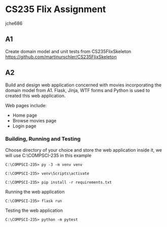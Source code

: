 # CS235 Flix Assignment
jche686
## A1
Create domain model and unit tests from CS235FlixSkeleton
https://github.com/martinurschler/CS235FlixSkeleton

## A2
Build and design web application concerned with movies incorporating the domain model from A1.
Flask, Jinja, WTF forms and Python is used to created this web application.

Web pages include:
- Home page
- Browse movies page
- Login page

### Building, Running and Testing
Choose directory of your choice and store the web application inside it, we will use C:\COMPSCI-235 in this example
```
C:\COMPSCI-235> py -3 -m venv venv

C:\COMPSCI-235> venv\Scripts\activate

C:\COMPSCI-235> pip install -r requirements.txt
```
Running the web application
```
C:\COMPSCI-235> flask run
```
Testing the web application
```
C:\COMPSCI-235> python -m pytest
```

